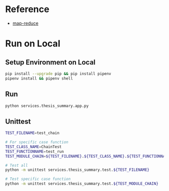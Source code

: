 # Reference
- [map-reduce](https://python.langchain.com/docs/use_cases/summarization#option-2.-map-reduce)

# Run on Local
## Setup Environment on Local
```bash
pip install --upgrade pip && pip install pipenv
pipenv install && pipenv shell
```

## Run
```bash
python services.thesis_summary.app.py
```

## Unittest
```bash
TEST_FILENAME=test_chain

# For specific case function
TEST_CLASS_NAME=ChainTest
TEST_FUNCTIONNAME=test_run
TEST_MODULE_CHAIN=${TEST_FILENAME}.${TEST_CLASS_NAME}.${TEST_FUNCTIONNAME}
```

```bash
# Test all
python -m unittest services.thesis_summary.test.${TEST_FILENAME}

# Test specific case function
python -m unittest services.thesis_summary.test.${TEST_MODULE_CHAIN}
```
